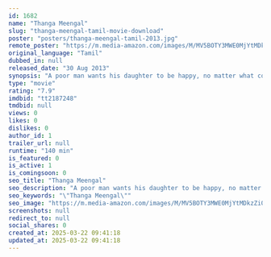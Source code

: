 ```yaml
---
id: 1682
name: "Thanga Meengal"
slug: "thanga-meengal-tamil-movie-download"
poster: "posters/thanga-meengal-tamil-2013.jpg"
remote_poster: "https://m.media-amazon.com/images/M/MV5BOTY3MWE0MjYtMDkzZi00MzgyLThiYzAtYzc5YmQwNzk4MTRlXkEyXkFqcGdeQXVyMTEzNzg0Mjkx._V1_SX300.jpg"
original_language: "Tamil"
dubbed_in: null
released_date: "30 Aug 2013"
synopsis: "A poor man wants his daughter to be happy, no matter what comes through."
type: "movie"
rating: "7.9"
imdbid: "tt2187248"
tmdbid: null
views: 0
likes: 0
dislikes: 0
author_id: 1
trailer_url: null
runtime: "140 min"
is_featured: 0
is_active: 1
is_comingsoon: 0
seo_title: "Thanga Meengal"
seo_description: "A poor man wants his daughter to be happy, no matter what comes through."
seo_keywords: "\"Thanga Meengal\""
seo_image: "https://m.media-amazon.com/images/M/MV5BOTY3MWE0MjYtMDkzZi00MzgyLThiYzAtYzc5YmQwNzk4MTRlXkEyXkFqcGdeQXVyMTEzNzg0Mjkx._V1_SX300.jpg"
screenshots: null
redirect_to: null
social_shares: 0
created_at: 2025-03-22 09:41:18
updated_at: 2025-03-22 09:41:18
---
```


